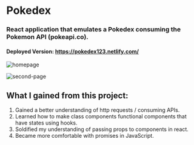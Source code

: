 # Pokedex

### React application that emulates a Pokedex consuming the Pokemon API (pokeapi.co).

#### Deployed Version: https://pokedex123.netlify.com/

![homepage](https://user-images.githubusercontent.com/44681780/69285642-3cc15000-0ba6-11ea-8785-c48715ae809b.jpg)

![second-page](https://user-images.githubusercontent.com/44681780/69285646-3f23aa00-0ba6-11ea-821e-6439649bef52.jpg)

## What I gained from this project:
1. Gained a better understanding of http requests / consuming APIs.
2. Learned how to make class components functional components that have states using hooks.
3. Soldified my understanding of passing props to components in react.
4. Became more comfortable with promises in JavaScript.

